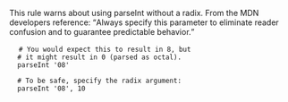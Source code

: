 This rule warns about using parseInt without a radix. From the MDN
developers reference: <q>Always specify this parameter to eliminate
reader confusion and to guarantee predictable behavior.</q>
<pre>
  <code># You would expect this to result in 8, but
  # it might result in 0 (parsed as octal).
  parseInt '08'

  # To be safe, specify the radix argument:
  parseInt '08', 10
  </code>
</pre>